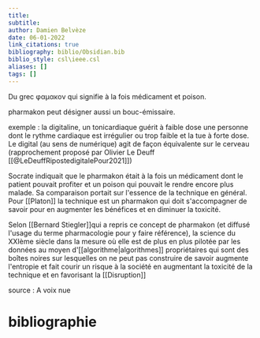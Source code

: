 ```yaml
---
title: 
subtitle:
author: Damien Belvèze
date: 06-01-2022
link_citations: true
bibliography: biblio/Obsidian.bib
biblio_style: csl\ieee.csl
aliases: []
tags: []
---
```


Du grec φαμακον qui signifie à la fois médicament et poison. 

pharmakon peut désigner aussi un bouc-émissaire. 

exemple : la digitaline, un tonicardiaque guérit à faible dose une personne dont le rythme cardiaque est irrégulier ou trop faible et la tue à forte dose. 
Le digital (au sens de numérique) agit de façon équivalente sur le cerveau (rapprochement proposé par Olivier Le Deuff [[@LeDeuffRipostedigitalePour2021]])

Socrate indiquait que le pharmakon était à la fois un médicament dont le patient pouvait profiter et un poison qui pouvait le rendre encore plus malade. Sa comparaison portait sur l'essence de la technique en général. Pour [[Platon]] la technique est un pharmakon qui doit s'accompagner de savoir pour en augmenter les bénéfices et en diminuer la toxicité. 

Selon [[Bernard Stiegler]]qui a repris ce concept de pharmakon (et diffusé l'usage du terme pharmacologie pour y faire référence), la science du XXIème siècle dans la mesure où elle est de plus en plus pilotée par les données au moyen d'[[algorithme|algorithmes]] propriétaires qui sont des boîtes noires sur lesquelles on ne peut pas construire de savoir augmente l'entropie et fait courir un risque à la société en augmentant la toxicité de la technique et en favorisant la [[Disruption]]


source : A voix nue


# bibliographie

